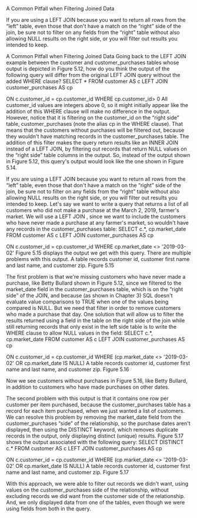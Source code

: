 A Common Pitfall when Filtering Joined Data

If you are using a LEFT JOIN because you want to return all rows from the “left” table, even those that don't have a match on the “right” side of the join, be sure not to filter on any fields from the “right” table without also allowing NULL results on the right side, or you will filter out results you intended to keep.

A Common Pitfall when Filtering Joined Data
Going back to the LEFT JOIN example between the customer and customer_purchases tables whose output is depicted in Figure 5.12, how do you think the output of the following query will differ from the original LEFT JOIN query without the added WHERE clause?
SELECT * 
FROM customer AS c
LEFT JOIN customer_purchases AS cp
   
 ON c.customer_id = cp.customer_id
WHERE cp.customer_id> 0
All customer_id values are integers above 0, so it might initially appear like the addition of this WHERE clause will make no difference in the output. However, notice that it is filtering on the customer_id on the “right side” table, customer_purchases (note the alias cp in the WHERE clause). That means that the customers without purchases will be filtered out, because they wouldn't have matching records in the customer_purchases table. The addition of this filter makes the query return results like an INNER JOIN instead of a LEFT JOIN, by filtering out records that return NULL values on the “right side” table columns in the output. So, instead of the output shown in Figure 5.12, this query's output would look like the one shown in Figure 5.14.

If you are using a LEFT JOIN because you want to return all rows from the “left” table, even those that don't have a match on the “right” side of the join, be sure not to filter on any fields from the “right” table without also allowing NULL results on the right side, or you will filter out results you intended to keep.
Let's say we want to write a query that returns a list of all customers who did not make a purchase at the March 2, 2019, farmer's market. We will use a LEFT JOIN , since we want to include the customers who have never made a purchase at any farmer's market, so wouldn't have any records in the customer_purchases table:
SELECT c.*, cp.market_date 
FROM customer AS c
LEFT JOIN customer_purchases AS cp
   
 ON c.customer_id = cp.customer_id
WHERE cp.market_date <> '2019-03-02'
Figure 5.15 displays the output we get with this query. There are multiple problems with this output.
A table records customer id, customer first name and last name, and customer zip.
Figure 5.15

The first problem is that we're missing customers who have never made a purchase, like Betty Bullard shown in Figure 5.12, since we filtered to the market_date field in the customer_purchases table, which is on the “right side” of the JOIN, and because (as shown in Chapter 3) SQL doesn't evaluate value comparisons to TRUE when one of the values being compared is NULL. But we need that filter in order to remove customers who made a purchase that day.
One solution that will allow us to filter the results returned using a field in the table on the right side of the join while still returning records that only exist in the left side table is to write the WHERE clause to allow NULL values in the field:
SELECT c.*, cp.market_date 
FROM customer AS c
LEFT JOIN customer_purchases AS cp
   
 ON c.customer_id = cp.customer_id
WHERE (cp.market_date <> '2019-03-02' OR cp.market_date IS NULL)
A table records customer id, customer first name and last name, and customer zip.
Figure 5.16

Now we see customers without purchases in Figure 5.16, like Betty Bullard, in addition to customers who have made purchases on other dates.

The second problem with this output is that it contains one row per customer per item purchased, because the customer_purchases table has a record for each item purchased, when we just wanted a list of customers. We can resolve this problem by removing the market_date field from the customer_purchases “side” of the relationship, so the purchase dates aren't displayed, then using the DISTINCT keyword, which removes duplicate records in the output, only displaying distinct (unique) results. Figure 5.17 shows the output associated with the following query:
SELECT DISTINCT c.* 
FROM customer AS c
LEFT JOIN customer_purchases AS cp
   
 ON c.customer_id = cp.customer_id
WHERE (cp.market_date <> '2019-03-02' OR cp.market_date IS NULL)
A table records customer id, customer first name and last name, and customer zip.
Figure 5.17

With this approach, we were able to filter out records we didn't want, using values on the customer_purchases side of the relationship, without excluding records we did want from the customer side of the relationship. And, we only displayed data from one of the tables, even though we were using fields from both in the query.
